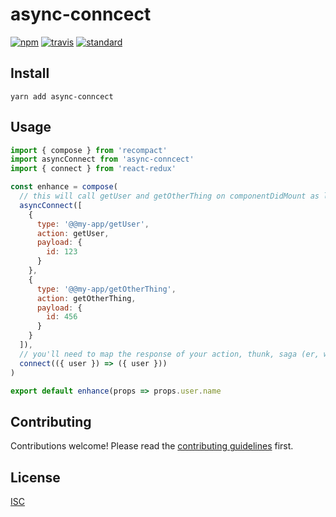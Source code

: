 # async-conncect

[![npm][npm-image]][npm-url]
[![travis][travis-image]][travis-url]
[![standard][standard-image]][standard-url]

[npm-image]: https://img.shields.io/npm/v/async-conncect.svg?style=flat-square
[npm-url]: https://www.npmjs.com/package/async-conncect
[travis-image]: https://img.shields.io/travis/bentatum/async-conncect.svg?style=flat-square
[travis-url]: https://travis-ci.org/bentatum/async-conncect
[standard-image]: https://img.shields.io/badge/code%20style-standard-brightgreen.svg?style=flat-square
[standard-url]: http://npm.im/standard

## Install

```
yarn add async-conncect 
```

## Usage

```js
import { compose } from 'recompact'
import asyncConnect from 'async-conncect'
import { connect } from 'react-redux'

const enhance = compose(
  // this will call getUser and getOtherThing on componentDidMount as long as it's corresponding status isnt pending, success or failure.
  asyncConnect([
    {
      type: '@@my-app/getUser',
      action: getUser,
      payload: {
        id: 123
      }
    },
    {
      type: '@@my-app/getOtherThing',
      action: getOtherThing,
      payload: {
        id: 456
      }
    }
  ]),
  // you'll need to map the response of your action, thunk, saga (er, whatever) in your app's state reducer.
  connect(({ user }) => ({ user }))
)

export default enhance(props => props.user.name

```

## Contributing

Contributions welcome! Please read the [contributing guidelines](CONTRIBUTING.md) first.

## License

[ISC](LICENSE.md)
